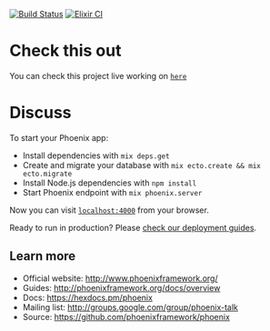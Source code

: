 [![Build Status](https://semaphoreci.com/api/v1/mingyar/discuss-elixir-bootcamp/branches/master/badge.svg)](https://semaphoreci.com/mingyar/discuss-elixir-bootcamp)
[![Elixir CI](https://github.com/mingyar/discuss-elixir-bootcamp/actions/workflows/elixir.yml/badge.svg?branch=master)](https://github.com/mingyar/discuss-elixir-bootcamp/actions/workflows/elixir.yml)
# Check this out

You can check this project live working on [`here`](https://discuss-evr.herokuapp.com)

# Discuss

To start your Phoenix app:

  * Install dependencies with `mix deps.get`
  * Create and migrate your database with `mix ecto.create && mix ecto.migrate`
  * Install Node.js dependencies with `npm install`
  * Start Phoenix endpoint with `mix phoenix.server`

Now you can visit [`localhost:4000`](http://localhost:4000) from your browser.

Ready to run in production? Please [check our deployment guides](http://www.phoenixframework.org/docs/deployment).

## Learn more

  * Official website: http://www.phoenixframework.org/
  * Guides: http://phoenixframework.org/docs/overview
  * Docs: https://hexdocs.pm/phoenix
  * Mailing list: http://groups.google.com/group/phoenix-talk
  * Source: https://github.com/phoenixframework/phoenix
